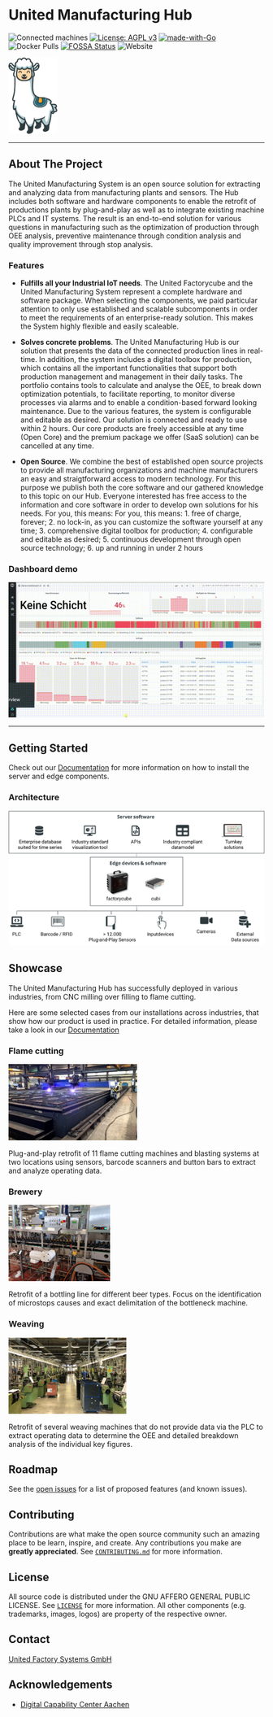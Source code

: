<!-- PROJECT SHIELDS -->
<!--
*** I'm using markdown "reference style" links for readability.
*** Reference links are enclosed in brackets [ ] instead of parentheses ( ).
*** See the bottom of this document for the declaration of the reference variables
*** for contributors-url, forks-url, etc. This is an optional, concise syntax you may use.
*** https://www.markdownguide.org/basic-syntax/#reference-style-links
-->

<!--
[![Contributors][contributors-shield]][contributors-url]
[![Forks][forks-shield]][forks-url]
[![Stargazers][stars-shield]][stars-url]
[![Issues][issues-shield]][issues-url]
[![MIT License][license-shield]][license-url]
[![LinkedIn][linkedin-shield]][linkedin-url]

-->

<!-- PROJECT LOGO -->
# United Manufacturing Hub

![Connected machines](https://img.shields.io/badge/Connected%20machines-34-informational)
[![License: AGPL v3](https://img.shields.io/badge/License-AGPL%20v3-blue.svg)](https://www.gnu.org/licenses/agpl-3.0)
[![made-with-Go](https://img.shields.io/badge/Made%20with-Go-1f425f.svg)](http://golang.org)
![Docker Pulls](https://img.shields.io/docker/pulls/unitedmanufacturinghub/factoryinsight)
[![FOSSA Status](https://app.fossa.com/api/projects/git%2Bgithub.com%2Funited-manufacturing-hub%2Funited-manufacturing-hub.svg?type=shield)](https://app.fossa.com/projects/git%2Bgithub.com%2Funited-manufacturing-hub%2Funited-manufacturing-hub?ref=badge_shield)
![Website](https://img.shields.io/website?up_message=online&url=https%3A%2F%2Fwww.united-manufacturing-hub.com)




<!--<img src="docs/images/Logo UMH primary.svg" height="100" > -->

<img src="docs/static/images/Otto.svg" height="150">

----

<!-- ABOUT THE PROJECT -->
## About The Project

The United Manufacturing System is an open source solution for extracting and analyzing data from manufacturing plants and sensors. The Hub includes both software and hardware components to enable the retrofit of productions plants by plug-and-play as well as to integrate existing machine PLCs and IT systems. The result is an end-to-end solution for various questions in manufacturing such as the optimization of production through OEE analysis, preventive maintenance through condition analysis and quality improvement through stop analysis.


### Features

- **Fulfills all your Industrial IoT needs**. The United Factorycube and the United Manufacturing System represent a complete hardware and software package. When selecting the components, we paid particular attention to only use established and scalable subcomponents in order to meet the requirements of an enterprise-ready solution. This makes the System highly flexible and easily scaleable.

- **Solves concrete problems**. The United Manufacturing Hub is our solution that presents the data of the connected production lines in real-time. In addition, the system includes a digital toolbox for production, which contains all the important functionalities that support both production management and management in their daily tasks. The portfolio contains tools to calculate and analyse the OEE, to break down optimization potentials, to facilitate reporting, to monitor diverse processes via alarms and to enable a condition-based forward looking maintenance. Due to the various features, the system is configurable and editable as desired. Our solution is connected and ready to use within 2 hours. Our core products are freely accessible at any time (Open Core) and the premium package we offer (SaaS solution) can be cancelled at any time.

- **Open Source**. We combine the best of established open source projects to provide all manufacturing organizations and machine manufacturers an easy and straigtforward access to modern technology. For this purpose we publish both the core software and our gathered knowledge to this topic on our Hub. Everyone interested has free access to the information and core software in order to develop own solutions for his needs. For you, this means: For you, this means: 1. free of charge, forever; 2. no lock-in, as you can customize the software yourself at any time; 3. comprehensive digital toolbox for production; 4. configurable and editable as desired; 5. continuous development through open source technology; 6. up and running in under 2 hours


### Dashboard demo

![Demo](docs/content/en/docs/Overview/dashboard.gif)

----

## Getting Started

Check out our [Documentation] for more information on how to install the server and edge components.

### Architecture

![IIoT-stack](docs/content/en/docs/Overview/iiot-stack.svg)

<!-- SHOWCASE -->
## Showcase

The United Manufacturing Hub has successfully deployed in various industries, from CNC milling over filling to flame cutting.

Here are some selected cases from our installations across industries, that show how our product is used in practice. For detailed information, please take a look in our [Documentation]

### Flame cutting

<img src="docs/content/en/docs/Examples/flame-cutting.png" height="150">

Plug-and-play retrofit of 11 flame cutting machines and blasting systems at two locations using sensors, barcode scanners and button bars to extract and analyze operating data.


### Brewery

<img src="docs/content/en/docs/Examples/brewery.png" height="150">

Retrofit of a bottling line for different beer types. Focus on the identification of microstops causes and exact delimitation of the bottleneck machine.


### Weaving

<img src="docs/content/en/docs/Examples/weaving.png" height="150">

Retrofit of several weaving machines that do not provide data via the PLC to extract operating data to determine the OEE and detailed breakdown analysis of the individual key figures.


<!-- ROADMAP -->
## Roadmap

See the [open issues](https://github.com/united-manufacturing-hub/united-manufacturing-hub/issues) for a list of proposed features (and known issues).

<!-- CONTRIBUTING -->
## Contributing

Contributions are what make the open source community such an amazing place to be learn, inspire, and create. Any contributions you make are **greatly appreciated**. See [`CONTRIBUTING.md`](CONTRIBUTING.md) for more information.

<!-- LICENSE -->
## License

All source code is distributed under the GNU AFFERO GENERAL PUBLIC LICENSE. See [`LICENSE`](LICENSE) for more information. All other components (e.g. trademarks, images, logos) are property of the respective owner.

<!-- CONTACT -->
## Contact

[United Factory Systems GmbH](https://www.united-manufacturing-hub.com)

<!-- ACKNOWLEDGEMENTS -->
## Acknowledgements

- [Digital Capability Center Aachen](https://www.mckinsey.com/business-functions/operations/how-we-help-clients/capability-center-network/our-centers/aachen)

<!-- MARKDOWN LINKS & IMAGES -->
<!-- https://www.markdownguide.org/basic-syntax/#reference-style-links -->
[Website]: https://www.united-manufacturing-hub.com
[Documentation]: docs/
